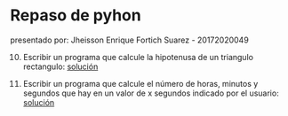 # Repaso de pyhon

presentado por: Jheisson Enrique Fortich Suarez - 20172020049

10. Escribir un programa que calcule la hipotenusa de un triangulo rectangulo:
[solución](https://github.com/Forson666/Repaso-de-pyhon/blob/master/ejercicio10.py)

 12. Escribir un programa que calcule el número de horas, minutos y segundos que hay
 en un valor de x segundos indicado por el usuario:
[solución](https://github.com/Forson666/Repaso-de-pyhon/blob/master/ejercicio12.py)
